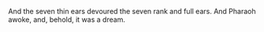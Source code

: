 And the seven thin ears devoured the seven rank and full ears. And Pharaoh awoke, and, behold, it was a dream.

